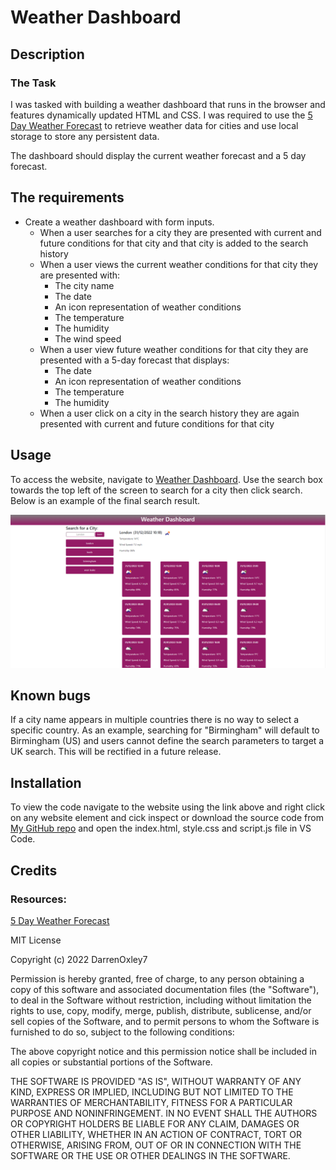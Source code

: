 # Weather Dashboard

## Description

### The Task

I was tasked with building a weather dashboard that runs in the browser and features dynamically updated HTML and CSS. I was required to use the [5 Day Weather Forecast](https://openweathermap.org/forecast5) to retrieve weather data for cities and use local storage to store any persistent data. 

The dashboard should display the current weather forecast and a 5 day forecast.


## The requirements

* Create a weather dashboard with form inputs.
  * When a user searches for a city they are presented with current and future conditions for that city and that city is added to the search history
  * When a user views the current weather conditions for that city they are presented with:
    * The city name
    * The date
    * An icon representation of weather conditions
    * The temperature
    * The humidity
    * The wind speed
  * When a user view future weather conditions for that city they are presented with a 5-day forecast that displays:
    * The date
    * An icon representation of weather conditions
    * The temperature
    * The humidity
  * When a user click on a city in the search history they are again presented with current and future conditions for that city

## Usage

To access the website, navigate to [Weather Dashboard](https://darrenoxley7.github.io/weather-dashboard). Use the search box towards the top left of the screen to search for a city then click search. Below is an example of the final search result.

![Example of final search screen](./assets/images/weather-dashboard.png)

## Known bugs

If a city name appears in multiple countries there is no way to select a specific country. As an example, searching for "Birmingham" will default to Birmingham (US) and users cannot define the search parameters to target a UK search. This will be rectified in a future release.

## Installation

To view the code navigate to the website using the link above and right click on any website element and cick inspect or download the source code from [My GitHub repo](https://github.com/DarrenOxley7/weather-dashboard.git) and open the index.html, style.css and script.js file in VS Code.

## Credits


### Resources:

[5 Day Weather Forecast](https://openweathermap.org/forecast5)

MIT License

Copyright (c) 2022 DarrenOxley7

Permission is hereby granted, free of charge, to any person obtaining a copy
of this software and associated documentation files (the "Software"), to deal
in the Software without restriction, including without limitation the rights
to use, copy, modify, merge, publish, distribute, sublicense, and/or sell
copies of the Software, and to permit persons to whom the Software is
furnished to do so, subject to the following conditions:

The above copyright notice and this permission notice shall be included in all
copies or substantial portions of the Software.

THE SOFTWARE IS PROVIDED "AS IS", WITHOUT WARRANTY OF ANY KIND, EXPRESS OR
IMPLIED, INCLUDING BUT NOT LIMITED TO THE WARRANTIES OF MERCHANTABILITY,
FITNESS FOR A PARTICULAR PURPOSE AND NONINFRINGEMENT. IN NO EVENT SHALL THE
AUTHORS OR COPYRIGHT HOLDERS BE LIABLE FOR ANY CLAIM, DAMAGES OR OTHER
LIABILITY, WHETHER IN AN ACTION OF CONTRACT, TORT OR OTHERWISE, ARISING FROM,
OUT OF OR IN CONNECTION WITH THE SOFTWARE OR THE USE OR OTHER DEALINGS IN THE
SOFTWARE.